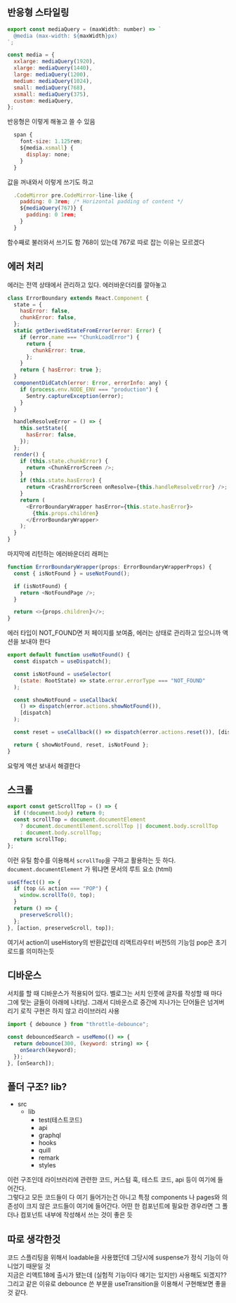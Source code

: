 ## 반응형 스타일링

```js
export const mediaQuery = (maxWidth: number) => `
  @media (max-width: ${maxWidth}px)
`;

const media = {
  xxlarge: mediaQuery(1920),
  xlarge: mediaQuery(1440),
  large: mediaQuery(1200),
  medium: mediaQuery(1024),
  small: mediaQuery(768),
  xsmall: mediaQuery(375),
  custom: mediaQuery,
};
```

반응형은 이렇게 해놓고 쓸 수 있음

```js
  span {
    font-size: 1.125rem;
    ${media.xsmall} {
      display: none;
    }
  }
```

값을 꺼내와서 이렇게 쓰기도 하고

```js
  .CodeMirror pre.CodeMirror-line-like {
    padding: 0 3rem; /* Horizontal padding of content */
    ${mediaQuery(767)} {
      padding: 0 1rem;
    }
  }
```

함수째로 불러와서 쓰기도 함
768이 있는데 767로 따로 잡는 이유는 모르겠다

## 에러 처리

에러는 전역 상태에서 관리하고 있다.
에러바운더리를 깔아놓고

```js
class ErrorBoundary extends React.Component {
  state = {
    hasError: false,
    chunkError: false,
  };
  static getDerivedStateFromError(error: Error) {
    if (error.name === "ChunkLoadError") {
      return {
        chunkError: true,
      };
    }
    return { hasError: true };
  }
  componentDidCatch(error: Error, errorInfo: any) {
    if (process.env.NODE_ENV === "production") {
      Sentry.captureException(error);
    }
  }

  handleResolveError = () => {
    this.setState({
      hasError: false,
    });
  };
  render() {
    if (this.state.chunkError) {
      return <ChunkErrorScreen />;
    }
    if (this.state.hasError) {
      return <CrashErrorScreen onResolve={this.handleResolveError} />;
    }
    return (
      <ErrorBoundaryWrapper hasError={this.state.hasError}>
        {this.props.children}
      </ErrorBoundaryWrapper>
    );
  }
}
```

마지막에 리턴하는 에러바운더리 래퍼는

```js
function ErrorBoundaryWrapper(props: ErrorBoundaryWrapperProps) {
  const { isNotFound } = useNotFound();

  if (isNotFound) {
    return <NotFoundPage />;
  }

  return <>{props.children}</>;
}
```

에러 타입이 NOT_FOUND면 저 페이지를 보여줌, 에러는 상태로 관리하고 있으니까 액션을 보내야 한다

```js
export default function useNotFound() {
  const dispatch = useDispatch();

  const isNotFound = useSelector(
    (state: RootState) => state.error.errorType === "NOT_FOUND"
  );

  const showNotFound = useCallback(
    () => dispatch(error.actions.showNotFound()),
    [dispatch]
  );

  const reset = useCallback(() => dispatch(error.actions.reset()), [dispatch]);

  return { showNotFound, reset, isNotFound };
}
```

요렇게 액션 보내서 해결한다

## 스크롤

```js
export const getScrollTop = () => {
  if (!document.body) return 0;
  const scrollTop = document.documentElement
    ? document.documentElement.scrollTop || document.body.scrollTop
    : document.body.scrollTop;
  return scrollTop;
};
```

이런 유틸 함수를 이용해서 `scrollTop`을 구하고 활용하는 듯 하다.
`document.documentElement` 가 뭐냐면 문서의 루트 요소 (html)

```js
useEffect(() => {
  if (top && action === "POP") {
    window.scrollTo(0, top);
  }
  return () => {
    preserveScroll();
  };
}, [action, preserveScroll, top]);
```

여기서 action이 useHistory의 반환값인데 리액트라우터 버전5의 기능임
pop은 초기 로드를 의미하는듯

## 디바운스

서치를 할 때 디바운스가 적용되어 있다. 벨로그는 서치 인풋에 글자를 작성할 때 마다
그에 맞는 글들이 아래에 나타남. 그래서 디바운스로 중간에 지나가는 단어들은 넘겨버리기
로직 구현은 하지 않고 라이브러리 사용

```js
import { debounce } from "throttle-debounce";

const debouncedSearch = useMemo(() => {
  return debounce(300, (keyword: string) => {
    onSearch(keyword);
  });
}, [onSearch]);
```

## 폴더 구조? lib?

- src
  - lib
    - test(테스트코드)
    - api
    - graphql
    - hooks
    - quill
    - remark
    - styles

이런 구조인데 라이브러리에 관련한 코드, 커스텀 훅, 테스트 코드, api 등이 여기에 들어간다.  
그렇다고 모든 코드들이 다 여기 들어가는건 아니고 특정 components 나 pages와 의존성이 크지 않은 코드들이 여기에 들어간다.
어떤 한 컴포넌트에 필요한 경우라면 그 폴더나 컴포넌트 내부에 작성해서 쓰는 것이 좋은 듯

## 따로 생각한것

코드 스플리팅을 위해서 loadable을 사용했던데 그당시에 suspense가 정식 기능이 아니었기 때문일 것  
지금은 리액트18에 출시가 됐는데 (실험적 기능이다 얘기는 있지만) 사용해도 되겠지??  
그리고 같은 이유로 debounce 쓴 부분을 useTransition을 이용해서 구현해보면 좋을 것 같다.

